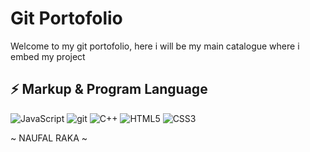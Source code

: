 # Git Portofolio
Welcome to my git portofolio, here i will be my main catalogue where i embed my project

## ⚡ Markup & Program Language

![JavaScript](https://img.shields.io/badge/-JavaScript-black?style=flat-plastic&logo=javascript)
![git](https://img.shields.io/badge/-git-black?style=flat-plastic&logo=git)
![C++](https://img.shields.io/badge/-C++-00599C?style=flat-plastic&logo=c)
![HTML5](https://img.shields.io/badge/-HTML5-E34F26?style=flat-plastic&logo=html5&logoColor=white)
![CSS3](https://img.shields.io/badge/-CSS3-1572B6?style=flat-plastic&logo=css3)

~ NAUFAL RAKA ~

